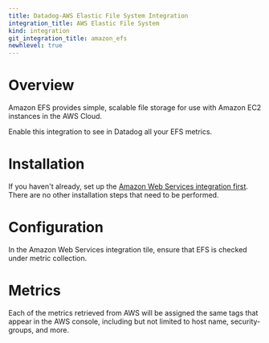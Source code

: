 ```yaml
---
title: Datadog-AWS Elastic File System Integration
integration_title: AWS Elastic File System
kind: integration
git_integration_title: amazon_efs
newhlevel: true
---
```


# Overview

Amazon EFS provides simple, scalable file storage for use with Amazon EC2 instances in the AWS Cloud.

Enable this integration to see in Datadog all your EFS metrics.

# Installation

If you haven't already, set up the [Amazon Web Services integration first](/integrations/aws). There are no other installation steps that need to be performed.

# Configuration

In the Amazon Web Services integration tile, ensure that EFS is checked under metric collection.

# Metrics



Each of the metrics retrieved from AWS will be assigned the same tags that appear in the AWS console, including but not limited to host name, security-groups, and more.
